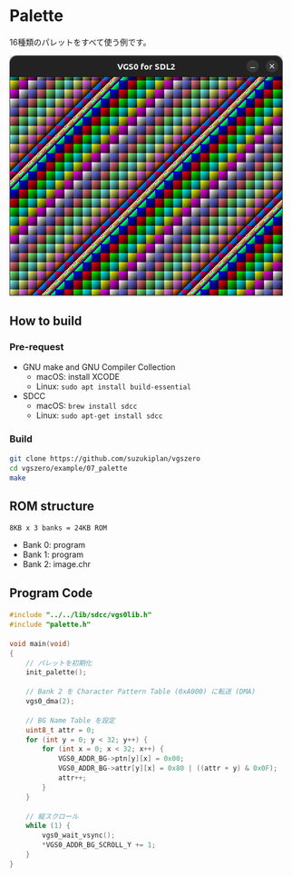 # Palette

16種類のパレットをすべて使う例です。

![preview](preview.png)

## How to build

### Pre-request

- GNU make and GNU Compiler Collection
  - macOS: install XCODE
  - Linux: `sudo apt install build-essential`
- SDCC
  - macOS: `brew install sdcc`
  - Linux: `sudo apt-get install sdcc`

### Build

```zsh
git clone https://github.com/suzukiplan/vgszero
cd vgszero/example/07_palette
make
```

## ROM structure

```
8KB x 3 banks = 24KB ROM
```

- Bank 0: program
- Bank 1: program
- Bank 2: image.chr

## Program Code

```c
#include "../../lib/sdcc/vgs0lib.h"
#include "palette.h"

void main(void)
{
    // パレットを初期化
    init_palette();

    // Bank 2 を Character Pattern Table (0xA000) に転送 (DMA)
    vgs0_dma(2);

    // BG Name Table を設定
    uint8_t attr = 0;
    for (int y = 0; y < 32; y++) {
        for (int x = 0; x < 32; x++) {
            VGS0_ADDR_BG->ptn[y][x] = 0x00;
            VGS0_ADDR_BG->attr[y][x] = 0x80 | ((attr + y) & 0x0F);
            attr++;
        }
    }

    // 縦スクロール
    while (1) {
        vgs0_wait_vsync();
        *VGS0_ADDR_BG_SCROLL_Y += 1;
    }
}
```
